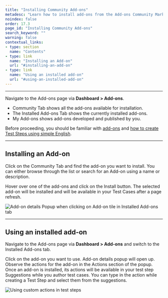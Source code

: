 ```yaml
---
title: "Installing Community Add-ons"
metadesc: "Learn how to install add-ons from the Add-ons Community Marketplace | Addons from Testsigma Community Marketplace will help you boost your Test Automation"
noindex: false
order: 17.3
page_id: "Installing Community Add-ons"
search_keyword: ""
warning: false
contextual_links:
- type: section
  name: "Contents"
- type: link
  name: "Installing an Add-on"
  url: "#installing-an-add-on"
- type: link
  name: "Using an installed add-on"
  url: "#using-an-installed-add-on"
---
```


---

Navigate to the Add-ons page via **Dashboard > Add-ons**.

* Community Tab shows all the add-ons available for installation.
* The Installed Add-ons Tab shows the currently installed add-ons.
* My Add-ons shows add-ons developed and published by you.

Before proceeding, you should be familiar with [add-ons](https://testsigma.com/docs/addons/what-is-an-addon/) and [how to create Test Steps using simple English](https://testsigma.com/docs/test-cases/step-types/natural-language/).

---
## **Installing an Add-on**

Click on the Community Tab and find the add-on you want to install. You can either browse through the list or search for an Add-on using a name or description.

Hover over one of the add-ons and click on the Install button. The selected add-on will be installed and will be available in your Test Cases after a page refresh.

![Add-on details Popup when clicking on Add-on tile in Installed Add-ons tab](https://s3.amazonaws.com/static-docs.testsigma.com/new_images/projects/applications/communityaddons.gif)

---
## **Using an installed add-on**

Navigate to the Add-ons page via **Dashboard > Add-ons** and switch to the Installed Add-ons tab.

Click on the add-on you want to use. Add-on details popup will open up. Observe the actions for the add-on in the Actions section of the popup. Once an add-on is installed, its actions will be available in your test step Suggestions while you author test cases. You can type in the action while creating a Test Step and select them from the suggestions.

![Using custom actions in test steps](https://docs.testsigma.com/images/community-marketplace/custom-addons-in-test-steps.png)